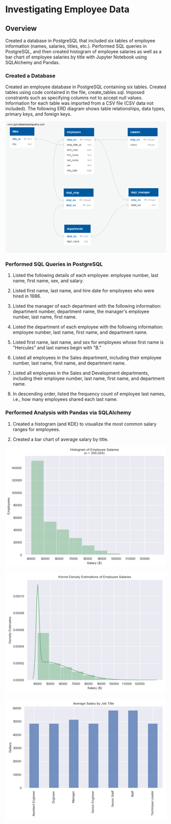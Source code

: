 # Investigating Employee Data

## Overview
Created a database in PostgreSQL that included six tables of employee information (names, salaries, titles, etc.). Performed SQL queries in PostgreSQL, and then created histogram of employee salaries as well as a bar chart of employee salaries by title with Jupyter Notebook using SQLAlchemy and Pandas.

### Created a Database
Created an employee database in PostgreSQL containing six tables. Created tables using code contained in the file, create_tables.sql. Imposed constraints such as specifying columns not to accept null values. Information for each table was imported from a CSV file (CSV data not included). The following ERD diagram shows table relationships, data types, primary keys, and foreign keys.

!['ERD of Employee Database'](EmployeeSQL/Images/ERD.png)

### Performed SQL Queries in PostgreSQL

1. Listed the following details of each employee: employee number, last name, first name, sex, and salary.

2. Listed first name, last name, and hire date for employees who were hired in 1986.

3. Listed the manager of each department with the following information: department number, department name, the manager's employee number, last name, first name.

4. Listed the department of each employee with the following information: employee number, last name, first name, and department name.

5. Listed first name, last name, and sex for employees whose first name is "Hercules" and last names begin with "B."

6. Listed all employees in the Sales department, including their employee number, last name, first name, and department name.

7. Listed all employees in the Sales and Development departments, including their employee number, last name, first name, and department name.

8. In descending order, listed the frequency count of employee last names, i.e., how many employees shared each last name.

### Performed Analysis with Pandas via SQLAlchemy

1. Created a histogram (and KDE) to visualize the most common salary ranges for employees.

2. Created a bar chart of average salary by title.

!['Histogram of Employee Salaries'](EmployeeSQL/Images/Histogram_Salaries.png)

!['KDE of Employee Salaries'](EmployeeSQL/Images/KDE_Salaries.png)

!['Average Salary by Job Title'](EmployeeSQL/Images/Avg_Salary_by_Title.png)